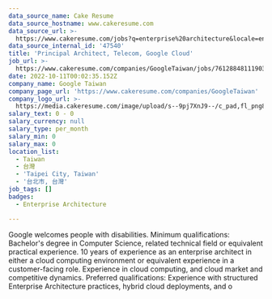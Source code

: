 ```yaml
---
data_source_name: Cake Resume
data_source_hostname: www.cakeresume.com
data_source_url: >-
  https://www.cakeresume.com/jobs?q=enterprise%20architecture&locale=en&range%5Bsalary_range%5D%5Bmin%5D=1000000
data_source_internal_id: '47540'
title: 'Principal Architect, Telecom, Google Cloud'
job_url: >-
  https://www.cakeresume.com/companies/GoogleTaiwan/jobs/76128848111903430-principal-architect-telecom-google-cloud
date: 2022-10-11T00:02:35.152Z
company_name: Google Taiwan
company_page_url: 'https://www.cakeresume.com/companies/GoogleTaiwan'
company_logo_url: >-
  https://media.cakeresume.com/image/upload/s--9pj7XnJ9--/c_pad,fl_png8,h_200,w_200/v1568707905/symvi9tbcfy1zxem1zul.png
salary_text: 0 - 0
salary_currency: null
salary_type: per_month
salary_min: 0
salary_max: 0
location_list:
  - Taiwan
  - 台灣
  - 'Taipei City, Taiwan'
  - '台北市, 台灣'
job_tags: []
badges:
  - Enterprise Architecture

---
```


Google welcomes people with disabilities. Minimum qualifications: Bachelor's degree in Computer Science, related technical field or equivalent practical experience. 10 years of experience as an enterprise architect in either a cloud computing environment or equivalent experience in a customer-facing role. Experience in cloud computing, and cloud market and competitive dynamics. Preferred qualifications: Experience with structured Enterprise Architecture practices, hybrid cloud deployments, and o